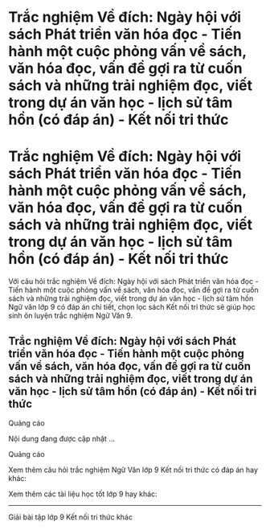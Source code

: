 # Trắc nghiệm Về đích: Ngày hội với sách Phát triển văn hóa đọc - Tiến hành một cuộc phỏng vấn về sách, văn hóa đọc, vấn đề gợi ra từ cuốn sách và những trải nghiệm đọc, viết trong dự án văn học - lịch sử tâm hồn (có đáp án) - Kết nối tri thức

# Trắc nghiệm Về đích: Ngày hội với sách Phát triển văn hóa đọc - Tiến hành một cuộc phỏng vấn về sách, văn hóa đọc, vấn đề gợi ra từ cuốn sách và những trải nghiệm đọc, viết trong dự án văn học - lịch sử tâm hồn (có đáp án) - Kết nối tri thức

Với câu hỏi trắc nghiệm Về đích: Ngày hội với sách Phát triển văn hóa đọc - Tiến hành một cuộc phỏng vấn về sách, văn hóa đọc, vấn đề gợi ra từ cuốn sách và những trải nghiệm đọc, viết trong dự án văn học - lịch sử tâm hồn Ngữ văn lớp 9 có đáp án chi tiết, chọn lọc sách Kết nối tri thức sẽ giúp học sinh ôn luyện trắc nghiệm Ngữ Văn 9.

## Trắc nghiệm Về đích: Ngày hội với sách Phát triển văn hóa đọc - Tiến hành một cuộc phỏng vấn về sách, văn hóa đọc, vấn đề gợi ra từ cuốn sách và những trải nghiệm đọc, viết trong dự án văn học - lịch sử tâm hồn (có đáp án) - Kết nối tri thức

Quảng cáo

Nội dung đang được cập nhật ...

Quảng cáo

Xem thêm câu hỏi trắc nghiệm Ngữ Văn lớp 9 Kết nối tri thức có đáp án hay khác:

Xem thêm các tài liệu học tốt lớp 9 hay khác:

* * *

Giải bài tập lớp 9 Kết nối tri thức khác
